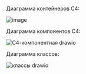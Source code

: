 Диаграмма контейнеров С4:

![image](https://github.com/user-attachments/assets/5d3d99f9-0d14-42e5-b7bd-c23a8c80bc73)

Диаграмма компонентов С4:

![С4-компонентная drawio](https://github.com/user-attachments/assets/c5db5602-cefa-46a6-983f-452de24828e5)

Диаграмма классов:

![классы drawio](https://github.com/user-attachments/assets/cbd5aea4-1f5b-4732-8506-77912f5f6b62)
